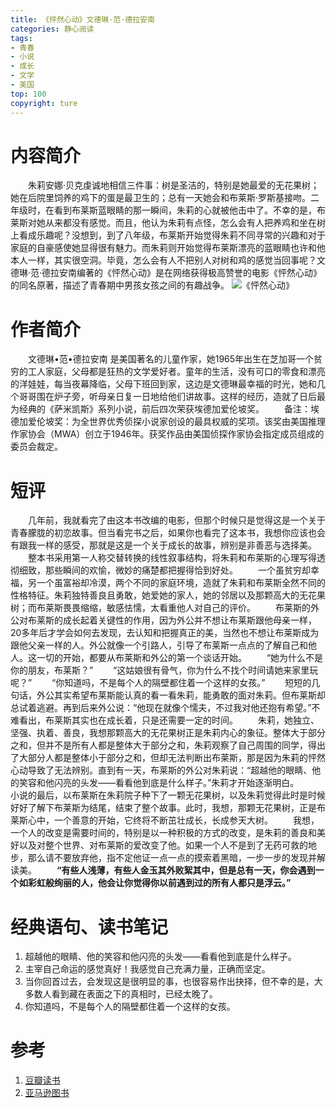 ```yaml
---
title: 《怦然心动》文德琳·范·德拉安南 
categories: 静心阅读
tags:
- 青春
- 小说
- 成长
- 文学
- 美国
top: 100
copyright: ture
---
```


# 内容简介
&emsp;&emsp;朱莉安娜·贝克虔诚地相信三件事：树是圣洁的，特别是她最爱的无花果树；她在后院里饲养的鸡下的蛋是最卫生的；总有一天她会和布莱斯·罗斯基接吻。二年级时，在看到布莱斯蓝眼睛的那一瞬间，朱莉的心就被他击中了。不幸的是，布莱斯对她从来都没有感觉。而且，他认为朱莉有点怪，怎么会有人把养鸡和坐在树上看成乐趣呢？没想到，到了八年级，布莱斯开始觉得朱莉不同寻常的兴趣和对于家庭的自豪感使她显得很有魅力。而朱莉则开始觉得布莱斯漂亮的蓝眼睛也许和他本人一样，其实很空洞。毕竟，怎么会有人不把别人对树和鸡的感觉当回事呢？文德琳·范·德拉安南编著的《怦然心动》是在网络获得极高赞誉的电影《怦然心动》的同名原著，描述了青春期中男孩女孩之间的有趣战争。<!-- more -->
![](https://ws1.sinaimg.cn/large/749c46aagy1fwzknk5hnqj20a20dw7c9.jpg '《怦然心动》')

# 作者简介
&emsp;&emsp;文德琳•范•德拉安南 是美国著名的儿童作家，她1965年出生在芝加哥一个贫穷的工人家庭，父母都是狂热的文学爱好者。童年的生活，没有可口的零食和漂亮的洋娃娃，每当夜幕降临，父母下班回到家，这边是文德琳最幸福的时光，她和几个哥哥围在炉子旁，听母亲日复一日地给他们讲故事。这样的经历，造就了日后最为经典的《萨米凯斯》系列小说，前后四次荣获埃德加爱伦坡奖。
&emsp;&emsp;备注：埃德加爱伦坡奖：为全世界优秀侦探小说家创设的最具权威的奖项。该奖由美国推理作家协会（MWA）创立于1946年。获奖作品由美国侦探作家协会指定成员组成的委员会裁定。

# 短评
&emsp;&emsp;几年前，我就看完了由这本书改编的电影，但那个时候只是觉得这是一个关于青春朦胧的初恋故事。但当看完书之后，如果你也看完了这本书，我想你应该也会有跟我一样的感受，那就是这是一个关于成长的故事，辨别是非善恶与选择美。
&emsp;&emsp;整本书采用第一人称交替转换的线性叙事结构，将朱莉和布莱斯的心理写得透彻细致，那些瞬间的欢愉，微妙的痛楚都把握得恰到好处。
&emsp;&emsp;一个虽贫穷却幸福，另一个虽富裕却冷漠，两个不同的家庭环境，造就了朱莉和布莱斯全然不同的性格特征。朱莉独特善良且勇敢，她爱她的家人，她的邻居以及那颗高大的无花果树；而布莱斯畏畏缩缩，敏感怯懦，太看重他人对自己的评价。
&emsp;&emsp;布莱斯的外公对布莱斯的成长起着关键性的作用，因为外公并不想让布莱斯跟他母亲一样，20多年后才学会如何去发现，去认知和把握真正的美，当然也不想让布莱斯成为跟他父亲一样的人。外公就像一个引路人，引导了布莱斯一点点的了解自己和他人。这一切的开始，都要从布莱斯和外公的第一个谈话开始。
&emsp;&emsp;“她为什么不是你的朋友，布莱斯？”
&emsp;&emsp;“这姑娘很有骨气，你为什么不找个时间请她来家里玩呢？”
&emsp;&emsp;“你知道吗，不是每个人的隔壁都住着一个这样的女孩。”
&emsp;&emsp;短短的几句话，外公其实希望布莱斯能认真的看一看朱莉，能勇敢的面对朱莉。但布莱斯却总试着逃避。再到后来外公说：“他现在就像个懦夫，不过我对他还抱有希望。”不难看出，布莱斯其实也在成长着，只是还需要一定的时间。
&emsp;&emsp;朱莉，她独立、坚强、执着、善良，我想那颗高大的无花果树正是朱莉内心的象征。整体大于部分之和，但并不是所有人都是整体大于部分之和，朱莉观察了自己周围的同学，得出了大部分人都是整体小于部分之和，但却无法判断出布莱斯，那是因为朱莉的怦然心动导致了无法辨别。直到有一天，布莱斯的外公对朱莉说：“超越他的眼睛、他的笑容和他闪亮的头发——看看他到底是什么样子。”朱莉才开始逐渐明白。
&emsp;&emsp;小说的最后，以布莱斯在朱莉院子种下了一颗无花果树，以及朱莉觉得此时是时候好好了解下布莱斯为结尾，结束了整个故事。此时，我想，那颗无花果树，正是布莱斯心中，一个善意的开始，它终将不断茁壮成长，长成参天大树。
&emsp;&emsp;我想，一个人的改变是需要时间的，特别是以一种积极的方式的改变，是朱莉的善良和美好以及对整个世界、对布莱斯的爱改变了他。如果一个人不是到了无药可救的地步，那么请不要放弃他，指不定他证一点一点的摸索着黑暗，一步一步的发现并解读美。
&emsp;&emsp;**“有些人浅薄，有些人金玉其外败絮其中，但是总有一天，你会遇到一个如彩虹般绚丽的人，他会让你觉得你以前遇到过的所有人都只是浮云。”**

# 经典语句、读书笔记
1. 超越他的眼睛、他的笑容和他闪亮的头发——看看他到底是什么样子。
2. 主宰自己命运的感觉真好！我感觉自己充满力量，正确而坚定。
3. 当你回首过去，会发现这是很明显的事，也很容易作出抉择，但不幸的是，大多数人看到藏在表面之下的真相时，已经太晚了。
4. 你知道吗，不是每个人的隔壁都住着一个这样的女孩。

# 参考
1. [豆瓣读书](https://book.douban.com/subject/7154675/)
2. [亚马逊图书](https://www.amazon.cn/dp/B00PF8JZHG/ref=sr_1_4?ie=UTF8&qid=1541575686&sr=8-4&keywords=%E6%80%A6%E7%84%B6%E5%BF%83%E5%8A%A8)